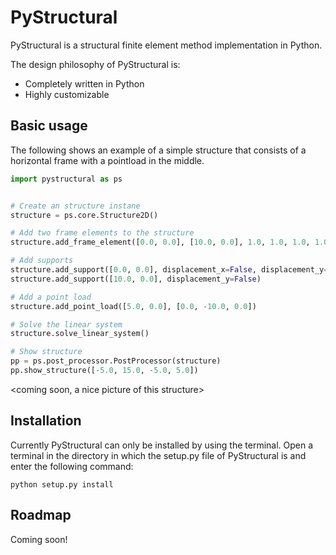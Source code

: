 # PyStructural
PyStructural is a structural finite element method implementation in Python.

The design philosophy of PyStructural is:
* Completely written in Python
* Highly customizable

## Basic usage

The following shows an example of a simple structure that consists of a horizontal frame with a pointload in the middle.

```python
import pystructural as ps


# Create an structure instane
structure = ps.core.Structure2D()

# Add two frame elements to the structure
structure.add_frame_element([0.0, 0.0], [10.0, 0.0], 1.0, 1.0, 1.0, 1.0)

# Add supports
structure.add_support([0.0, 0.0], displacement_x=False, displacement_y=False)
structure.add_support([10.0, 0.0], displacement_y=False)

# Add a point load
structure.add_point_load([5.0, 0.0], [0.0, -10.0, 0.0])

# Solve the linear system
structure.solve_linear_system()

# Show structure
pp = ps.post_processor.PostProcessor(structure)
pp.show_structure([-5.0, 15.0, -5.0, 5.0])
```

<coming soon, a nice picture of this structure>

## Installation

Currently PyStructural can only be installed by using the terminal. Open a terminal in the directory in which the setup.py file of PyStructural is and enter the following command:

    python setup.py install

## Roadmap

Coming soon!